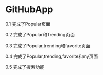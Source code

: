 # GitHubApp
0.1 完成了Popular页面

0.2 完成了Popular和Trending页面

0.3 完成了Popular,trending和favorite页面

0.4 完成了Popular,trending,favorite和my页面

0.5 完成了搜索功能
